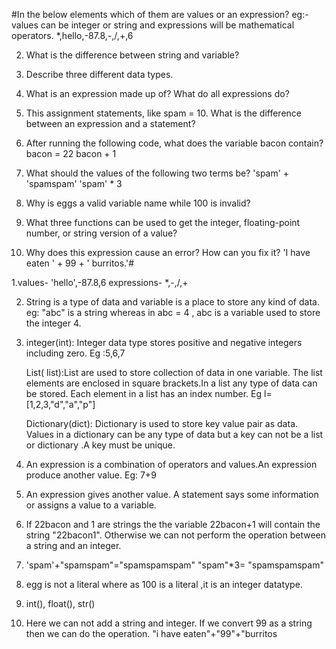#In the below elements which of them are values or an expression? eg:- values can be
integer or string and expressions will be mathematical operators.
*,hello,-87.8,-,/,+,6

2. What is the difference between string and variable?

3. Describe three different data types.

4. What is an expression made up of? What do all expressions do?
5. This assignment statements, like spam = 10. What is the difference between an
expression and a statement?
6. After running the following code, what does the variable bacon contain?
bacon = 22
bacon + 1

7. What should the values of the following two terms be?
&#39;spam&#39; + &#39;spamspam&#39;
&#39;spam&#39; * 3

8. Why is eggs a valid variable name while 100 is invalid?

9. What three functions can be used to get the integer, floating-point number, or string
version of a value?
10. Why does this expression cause an error? How can you fix it?
&#39;I have eaten &#39; + 99 + &#39; burritos.&#39;#

1.values- 'hello',-87.8,6
expressions- *,-,/,+

2. String is a type of data and variable is a place to store any kind of data.
   eg: "abc" is a string whereas in abc = 4 , abc is a variable used to store the integer 4.

3. integer(int): Integer data type stores positive and negative integers including zero. Eg :5,6,7
   
   List( list):List are used to store collection of data in one variable. The list elements are enclosed in square brackets.In    a list any type of data can be stored. Each element in a list has an index number. Eg l= [1,2,3,"d","a","p"]
   
   Dictionary(dict): Dictionary is used to store key value pair as data. Values in a dictionary can be any type of data but  a    key can not be a list or dictionary .A key must be unique.

4. An expression is a combination of operators and values.An expression produce another value.
     Eg: 7+9

5. An expression gives another value. A statement says some information or assigns a value to a variable. 

6. If 22bacon and 1 are strings the the variable 22bacon+1 will contain the string "22bacon1". Otherwise we can not perform the    operation between a string and an integer.

7. 'spam'+"spamspam"="spamspamspam"
                     "spam"*3= "spamspamspam"


8. egg is not a literal where as 100 is a literal ,it is an integer datatype. 

9. int(), float(), str()

10. Here we can not add a string and integer. If we convert 99 as a string then we can do the operation.                                            "i have eaten"+"99"+"burritos
